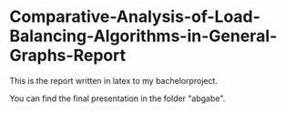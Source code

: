 # Comparative-Analysis-of-Load-Balancing-Algorithms-in-General-Graphs-Report
This is the report written in latex to my bachelorproject.

You can find the final presentation in the folder "abgabe".
